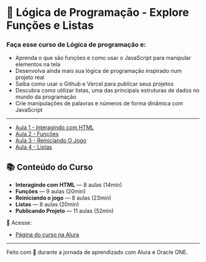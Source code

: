 # 🧠 Lógica de Programação - Explore Funções e Listas

### Faça esse curso de Lógica de programação e:

- Aprenda o que são funções e como usar o JavaScript para manipular elementos na tela
- Desenvolva ainda mais sua lógica de programação inspirado num projeto real
- Saiba como usar o Github e Vercel para publicar seus projetos
- Descubra como utilizar listas, uma das principais estruturas de dados no mundo da programação
- Crie manipulações de palavras e números de forma dinâmica com JavaScript

---

- [Aula 1 - Interagindo com HTML](./Aula_01-Interagindo%20com%20HTML/)
- [Aula 2 - Funções](./Aula_02-Funções/)
- [Aula 3 - Reiniciando O Jogo](./Aula_03-Reiniciando_o_Jogo/)
- [Aula 4 - Listas](./Aula_04-Listas/)

## 📚 Conteúdo do Curso

- **Interagindo com HTML** — 8 aulas (14min)
- **Funções** — 9 aulas (20min)
- **Reiniciando o jogo** — 8 aulas (23min)
- **Listas** — 8 aulas (20min)
- **Publicando Projeto** — 11 aulas (52min)

🔗 Acesse:
- [Página do curso na Alura](https://www.alura.com.br/curso-online-logica-programacao-funcoes-listas)

---

Feito com 💙 durante a jornada de aprendizado com Alura e Oracle ONE.
